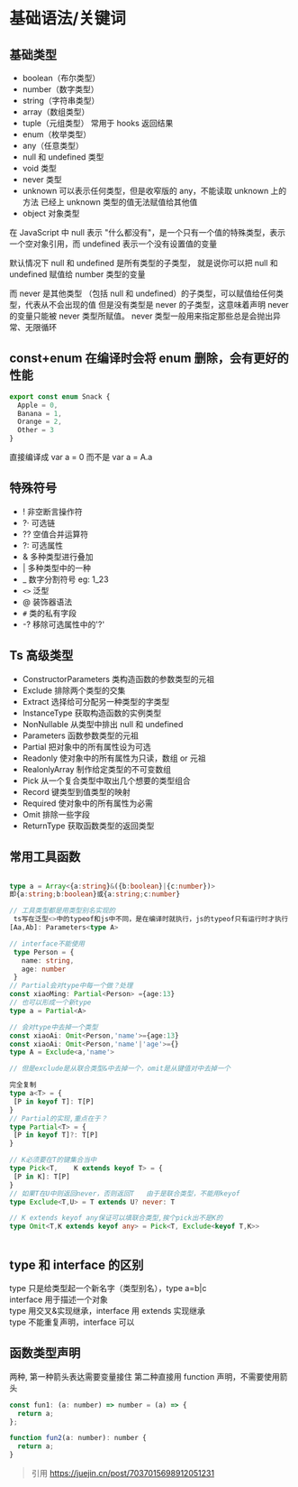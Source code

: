 # 基础语法/关键词

## 基础类型

- boolean（布尔类型）
- number（数字类型）
- string（字符串类型）
- array（数组类型）
- tuple（元组类型）
  常用于 hooks 返回结果
- enum（枚举类型）
- any（任意类型）
- null 和 undefined 类型
- void 类型
- never 类型
- unknown
  可以表示任何类型，但是收窄版的 any，不能读取 unknown 上的方法
  已经上 unknown 类型的值无法赋值给其他值
- object 对象类型

在 JavaScript 中 null 表示 "什么都没有"，是一个只有一个值的特殊类型，表示一个空对象引用，而 undefined 表示一个没有设置值的变量

默认情况下 null 和 undefined 是所有类型的子类型， 就是说你可以把 null 和 undefined 赋值给 number 类型的变量

而 never 是其他类型 （包括 null 和 undefined）的子类型，可以赋值给任何类型，代表从不会出现的值
但是没有类型是 never 的子类型，这意味着声明 never 的变量只能被 never 类型所赋值。
never 类型一般用来指定那些总是会抛出异常、无限循环

## const+enum 在编译时会将 enum 删除，会有更好的性能

```js
export const enum Snack {
  Apple = 0,
  Banana = 1,
  Orange = 2,
  Other = 3
}
```

直接编译成 var a = 0 而不是 var a = A.a

## 特殊符号

- ! 非空断言操作符
- ?· 可选链
- ?? 空值合并运算符
- ?: 可选属性
- & 多种类型进行叠加
- | 多种类型中的一种
- \_ 数字分割符号 eg: 1_23
- `<>` 泛型
- @ 装饰器语法
- `#` 类的私有字段
- -? 移除可选属性中的'?'

## Ts 高级类型

- ConstructorParameters 类构造函数的参数类型的元祖
- Exclude 排除两个类型的交集
- Extract 选择给可分配另一种类型的字类型
- InstanceType 获取构造函数的实例类型
- NonNullable 从类型中排出 null 和 undefined
- Parameters 函数参数类型的元祖
- Partial 把对象中的所有属性设为可选
- Readonly 使对象中的所有属性为只读，数组 or 元祖
- RealonlyArray 制作给定类型的不可变数组
- Pick 从一个复合类型中取出几个想要的类型组合
- Record 键类型到值类型的映射
- Required 使对象中的所有属性为必需
- Omit 排除一些字段
- ReturnType 获取函数类型的返回类型

## 常用工具函数

```ts

type a = Array<{a:string}&({b:boolean}|{c:number})>
即{a:string;b:boolean}或{a:string;c:number}

// 工具类型都是用类型别名实现的
 ts写在泛型<>中的typeof和js中不同，是在编译时就执行，js的typeof只有运行时才执行
[Aa,Ab]: Parameters<type A>

// interface不能使用
 type Person = {
   name: string,
   age: number
 }
// Partial会对type中每一个做？处理
const xiaoMing: Partial<Person> ={age:13}
// 也可以形成一个新type
type a = Partial<A>

// 会对type中去掉一个类型
const xiaoAi: Omit<Person,'name'>={age:13}
const xiaoAi: Omit<Person,'name'|'age'>={}
type A = Exclude<a,'name'>

// 但是exclude是从联合类型&中去掉一个，omit是从键值对中去掉一个

完全复制
type a<T> = {
 [P in keyof T]: T[P]
}
// Partial的实现,重点在于？
type Partial<T> = {
 [P in keyof T]?: T[P]
}

// K必须要在T的键集合当中
type Pick<T,    K extends keyof T> = {
 [P in K]: T[P]
}
// 如果T在U中则返回never，否则返回T   由于是联合类型，不能用keyof
type Exclude<T,U> = T extends U? never: T

// K extends keyof any保证可以填联合类型,挨个pick出不是K的
type Omit<T,K extends keyof any> = Pick<T, Exclude<keyof T,K>>



```

## type 和 interface 的区别

type 只是给类型起一个新名字（类型别名），type a=b|c  
interface 用于描述一个对象  
type 用交叉&实现继承，interface 用 extends 实现继承  
type 不能重复声明，interface 可以

## 函数类型声明

两种, 第一种箭头表达需要变量接住
第二种直接用 function 声明，不需要使用箭头

```js
const fun1: (a: number) => number = (a) => {
  return a;
};

function fun2(a: number): number {
  return a;
}
```

> 引用 https://juejin.cn/post/7037015698912051231
